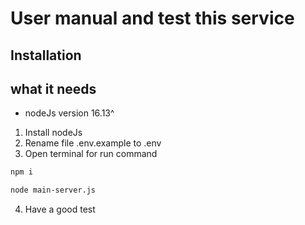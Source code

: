 # User manual and test this service
## Installation
## what it needs
* nodeJs version 16.13^

1. Install nodeJs
2. Rename file .env.example to .env
3. Open terminal for run command
```bash
npm i
```
```bash
node main-server.js
```
4. Have a good test